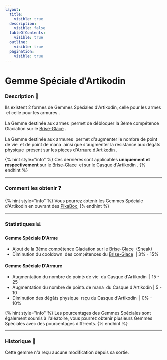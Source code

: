 ```yaml
---
layout:
  title:
    visible: true
  description:
    visible: false
  tableOfContents:
    visible: true
  outline:
    visible: true
  pagination:
    visible: true
---
```


# Gemme Spéciale d'Artikodin

### Description 📃

Ils existent 2 formes de Gemmes Spéciales d'Artikodin, celle pour les armes <img src="../../.gitbook/assets/toffy_blackgem (1).png" alt="" data-size="line"> et celle pour les armures <img src="../../.gitbook/assets/toffy_greengem (2).png" alt="" data-size="line">.\
\
La Gemme destinée aux armes <img src="../../.gitbook/assets/toffy_blackgem (1).png" alt="" data-size="line"> permet de débloquer la 3ème compétence Glaciation sur le [Brise-Glace](../armes/brise-glace.md) <img src="../../.gitbook/assets/articuno_weapon (1).png" alt="" data-size="line">.\
\
La Gemme destinée aux armures <img src="../../.gitbook/assets/toffy_greengem (2).png" alt="" data-size="line"> permet d'augmenter le nombre de point de vie <img src="../../.gitbook/assets/health (7).png" alt="" data-size="line"> et de point de mana <img src="../../.gitbook/assets/mana (2).png" alt="" data-size="line"> ainsi que d'augmenter la résistance aux dégâts physique <img src="../../.gitbook/assets/damage_reduction (8).png" alt="" data-size="line"> présent sur les pièces d'[Armure d'Artikodin](../armures/armure-dartikodin.md) <img src="../../.gitbook/assets/articuno_armor.png" alt="" data-size="line">.&#x20;

{% hint style="info" %}
Ces dernières sont applicables **uniquement et respectivement** sur le [Brise-Glace](../armes/brise-glace.md) <img src="../../.gitbook/assets/articuno_weapon (1).png" alt="" data-size="line"> et sur  le Casque d'Artikodin <img src="../../.gitbook/assets/articuno_helmet.png" alt="" data-size="line">.
{% endhint %}

***

### Comment les obtenir ❓

{% hint style="info" %}
Vous pourrez obtenir les Gemmes Spéciale d'Artikodin en ouvrant des  [PikaBox ](../../fonctionnement-du-serveur/boxes.md#contenu-des-boxes)<img src="../../.gitbook/assets/image (130).png" alt="" data-size="line">
{% endhint %}

***

### Statistiques 📊

#### Gemme Spéciale D'Arme <img src="../../.gitbook/assets/toffy_blackgem (1).png" alt="" data-size="line">

* Ajout de la 3ème compétence Glaciation sur le [Brise-Glace](../armes/brise-glace.md) <img src="../../.gitbook/assets/articuno_weapon (1).png" alt="" data-size="line"> (Sneak) <img src="../../.gitbook/assets/shift (2).png" alt="" data-size="line">
* Diminution du cooldown <img src="../../.gitbook/assets/skill_damage.png" alt="" data-size="line"> des compétences du [Brise-Glace](../armes/brise-glace.md) <img src="../../.gitbook/assets/articuno_weapon (1).png" alt="" data-size="line"> | 3% - 15%

#### Gemme Spéciale D'Armure <img src="../../.gitbook/assets/toffy_greengem (2).png" alt="" data-size="line">

* Augmentation du nombre de points de vie <img src="../../.gitbook/assets/health (7).png" alt="" data-size="line"> du Casque d'Artikodin <img src="../../.gitbook/assets/articuno_helmet.png" alt="" data-size="line"> | 15 - 25
* Augmentation du nombre de points de mana <img src="../../.gitbook/assets/mana (2).png" alt="" data-size="line"> du Casque d'Artikodin <img src="../../.gitbook/assets/articuno_helmet.png" alt="" data-size="line">| 5 - 10
* Diminution des dégâts physique <img src="../../.gitbook/assets/damage_reduction (8).png" alt="" data-size="line"> reçu du Casque d'Artikodin <img src="../../.gitbook/assets/articuno_helmet.png" alt="" data-size="line"> | 0% - 10%

{% hint style="info" %}
Les pourcentages des Gemmes Spéciales sont également soumis à l'aléatoire, vous pourrez obtenir plusieurs Gemmes Spéciales avec des pourcentages différents.
{% endhint %}

***

### Historique 📖

Cette gemme n'a reçu aucune modification depuis sa sortie.
